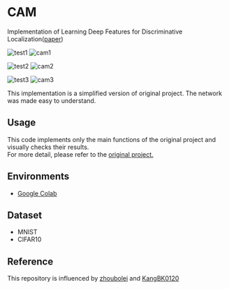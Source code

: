 # CAM

Implementation of Learning Deep Features for Discriminative Localization([paper](https://arxiv.org/pdf/1512.04150.pdf))

![test1](https://user-images.githubusercontent.com/25279765/36484699-7928832c-175d-11e8-9c8c-ac166404ce64.jpg) ![cam1](https://user-images.githubusercontent.com/25279765/36484700-7958af98-175d-11e8-80ce-7d8a6239308c.jpg)

![test2](https://user-images.githubusercontent.com/25279765/36484702-7b559ef0-175d-11e8-9359-4727cd4cadd9.jpg) ![cam2](https://user-images.githubusercontent.com/25279765/36484704-7b88e27e-175d-11e8-8032-95654cb1e051.jpg)

![test3](https://user-images.githubusercontent.com/25279765/36484707-7cda1332-175d-11e8-82a0-711c86a6a454.jpg) ![cam3](https://user-images.githubusercontent.com/25279765/36484708-7d05851c-175d-11e8-8141-ff4e23958c44.jpg)

This implementation is a simplified version of original project. The network was made easy to understand.


## Usage
This code implements only the main functions of the original project and visually checks their results.     
For more detail, please refer to the [original project.](https://github.com/metalbubble/CAM)


## Environments
- [Google Colab](https://colab.research.google.com/notebooks/welcome.ipynb?hl=ja)


## Dataset
- MNIST
- CIFAR10


## Reference

This repository is influenced by [zhoubolei](https://github.com/metalbubble/CAM) and [KangBK0120](https://github.com/KangBK0120/CAM)
